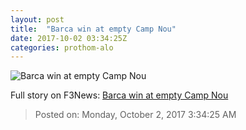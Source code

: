 ```yaml
---
layout: post
title:  "Barca win at empty Camp Nou"
date: 2017-10-02 03:34:25Z
categories: prothom-alo
---
```


![Barca win at empty Camp Nou](http://en.prothom-alo.com/contents/cache/images/1200x630x1/uploads/media/2017/10/02/4a69196d7eea9bf5e35e0778f3c55a39-Barcelona.jpg?jadewits_media_id=150731)




Full story on F3News: [Barca win at empty Camp Nou](http://www.f3nws.com/n/mssHSJ)

> Posted on: Monday, October 2, 2017 3:34:25 AM
